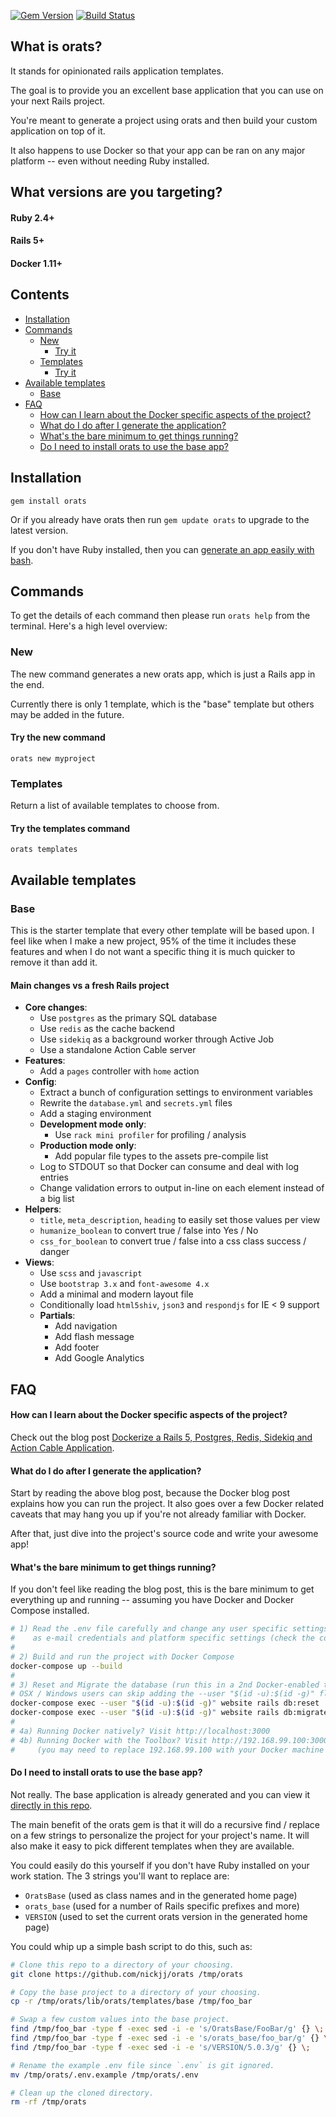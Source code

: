 [![Gem Version](https://badge.fury.io/rb/orats.png)](http://badge.fury.io/rb/orats) [![Build Status](https://secure.travis-ci.org/nickjj/orats.png)](http://travis-ci.org/nickjj/orats)

## What is orats?

It stands for opinionated rails application templates.

The goal is to provide you an excellent base application that you can use on
your next Rails project.

You're meant to generate a project using orats and then build your custom
application on top of it.

It also happens to use Docker so that your app can be ran on any major
platform -- even without needing Ruby installed.

## What versions are you targeting?

#### Ruby 2.4+

#### Rails 5+

#### Docker 1.11+

## Contents
- [Installation](#installation)
- [Commands](#commands)
    - [New](#new)
        - [Try it](#try-the-new-command)
    - [Templates](#templates)
        - [Try it](#try-the-templates-command)
- [Available templates](#available-templates)
    - [Base](#base)
- [FAQ](#faq)
    - [How can I learn about the Docker specific aspects of the project?](#how-can-i-learn-about-the-docker-specific-aspects-of-the-project)
    - [What do I do after I generate the application?](#what-do-i-do-after-i-generate-the-application)
    - [What's the bare minimum to get things running?](#whats-the-bare-minimum-to-get-things-running)
    - [Do I need to install orats to use the base app?](#do-i-need-to-install-orats-to-use-the-base-app)

## Installation

`gem install orats`

Or if you already have orats then run `gem update orats` to upgrade to the
latest version.

If you don't have Ruby installed, then you can
[generate an app easily with bash](#do-i-need-to-install-orats-to-use-the-base-app).

## Commands

To get the details of each command then please run `orats help` from the
terminal. Here's a high level overview:

### New

The new command generates a new orats app, which is just a Rails app in the end.

Currently there is only 1 template, which is the "base" template but others may
be added in the future.

#### Try the new command

`orats new myproject`

### Templates

Return a list of available templates to choose from.

#### Try the templates command

`orats templates`

## Available templates

### Base

This is the starter template that every other template will be based upon. I
feel like when I make a new project, 95% of the time it includes these features
and when I do not want a specific thing it is much quicker to remove it than
add it.

#### Main changes vs a fresh Rails project

- **Core changes**:
    - Use `postgres` as the primary SQL database
    - Use `redis` as the cache backend
    - Use `sidekiq` as a background worker through Active Job
    - Use a standalone Action Cable server
- **Features**:
    - Add a `pages` controller with `home` action
- **Config**:
    - Extract a bunch of configuration settings to environment variables
    - Rewrite the `database.yml` and `secrets.yml` files
    - Add a staging environment
    - **Development mode only**:
        - Use `rack mini profiler` for profiling / analysis
    - **Production mode only**:
        - Add popular file types to the assets pre-compile list
    - Log to STDOUT so that Docker can consume and deal with log entries
    - Change validation errors to output in-line on each element instead of a big list
- **Helpers**:
    - `title`, `meta_description`, `heading` to easily set those values per view
    - `humanize_boolean` to convert true / false into Yes / No
    - `css_for_boolean` to convert true / false into a css class success / danger
- **Views**:
    - Use `scss` and `javascript`
    - Use `bootstrap 3.x` and `font-awesome 4.x`
    - Add a minimal and modern layout file
    - Conditionally load `html5shiv`, `json3` and `respondjs` for IE < 9 support
    - **Partials**:
        - Add navigation
        - Add flash message
        - Add footer
        - Add Google Analytics

## FAQ

#### How can I learn about the Docker specific aspects of the project?

Check out the blog post
[Dockerize a Rails 5, Postgres, Redis, Sidekiq and Action Cable Application](http://nickjanetakis.com/blog/dockerize-a-rails-5-postgres-redis-sidekiq-action-cable-app-with-docker-compose).

#### What do I do after I generate the application?

Start by reading the above blog post, because the Docker blog post explains
how you can run the project. It also goes over a few Docker related caveats
that may hang you up if you're not already familiar with Docker.

After that, just dive into the project's source code and write your awesome app!

#### What's the bare minimum to get things running?

If you don't feel like reading the blog post, this is the bare minimum to get
everything up and running -- assuming you have Docker and Docker Compose installed.

```sh
# 1) Read the .env file carefully and change any user specific settings, such
#    as e-mail credentials and platform specific settings (check the comments).
#
# 2) Build and run the project with Docker Compose
docker-compose up --build
#
# 3) Reset and Migrate the database (run this in a 2nd Docker-enabled terminal)
# OSX / Windows users can skip adding the --user "$(id -u):$(id -g)" flag
docker-compose exec --user "$(id -u):$(id -g)" website rails db:reset
docker-compose exec --user "$(id -u):$(id -g)" website rails db:migrate
#
# 4a) Running Docker natively? Visit http://localhost:3000
# 4b) Running Docker with the Toolbox? Visit http://192.168.99.100:3000
#     (you may need to replace 192.168.99.100 with your Docker machine IP)
```

#### Do I need to install orats to use the base app?

Not really. The base application is already generated and you can view it
[directly in this repo](https://github.com/nickjj/orats/tree/master/lib/orats/templates/base).

The main benefit of the orats gem is that it will do a recursive find / replace
on a few strings to personalize the project for your project's name. It will
also make it easy to pick different templates when they are available.

You could easily do this yourself if you don't have Ruby installed on your work
station. The 3 strings you'll want to replace are:

- `OratsBase` (used as class names and in the generated home page)
- `orats_base` (used for a number of Rails specific prefixes and more)
- `VERSION` (used to set the current orats version in the generated home page)

You could whip up a simple bash script to do this, such as:

```sh
# Clone this repo to a directory of your choosing.
git clone https://github.com/nickjj/orats /tmp/orats

# Copy the base project to a directory of your choosing.
cp -r /tmp/orats/lib/orats/templates/base /tmp/foo_bar

# Swap a few custom values into the base project.
find /tmp/foo_bar -type f -exec sed -i -e 's/OratsBase/FooBar/g' {} \;
find /tmp/foo_bar -type f -exec sed -i -e 's/orats_base/foo_bar/g' {} \;
find /tmp/foo_bar -type f -exec sed -i -e 's/VERSION/5.0.3/g' {} \;

# Rename the example .env file since `.env` is git ignored.
mv /tmp/orats/.env.example /tmp/orats/.env

# Clean up the cloned directory.
rm -rf /tmp/orats
```
